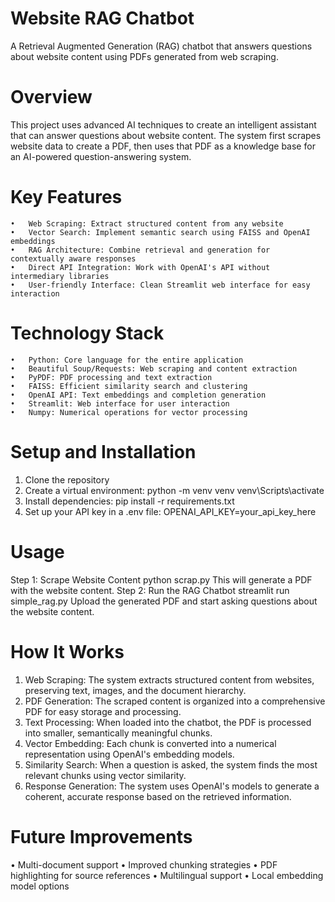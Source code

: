 # Website RAG Chatbot
A Retrieval Augmented Generation (RAG) chatbot that answers questions about website content using PDFs generated from web scraping.
# Overview
This project uses advanced AI techniques to create an intelligent assistant that can answer questions about website content. The system first scrapes website data to create a PDF, then uses that PDF as a knowledge base for an AI-powered question-answering system.
# Key Features
    •	Web Scraping: Extract structured content from any website
    •	Vector Search: Implement semantic search using FAISS and OpenAI embeddings
    •	RAG Architecture: Combine retrieval and generation for contextually aware responses
    •	Direct API Integration: Work with OpenAI's API without intermediary libraries
    •	User-friendly Interface: Clean Streamlit web interface for easy interaction
# Technology Stack
    •	Python: Core language for the entire application
    •	Beautiful Soup/Requests: Web scraping and content extraction
    •	PyPDF: PDF processing and text extraction
    •	FAISS: Efficient similarity search and clustering
    •	OpenAI API: Text embeddings and completion generation
    •	Streamlit: Web interface for user interaction
    •	Numpy: Numerical operations for vector processing
# Setup and Installation
1.	Clone the repository
2.	Create a virtual environment: 
python -m venv venv
venv\Scripts\activate
3.	Install dependencies: 
pip install -r requirements.txt
4.	Set up your API key in a .env file: 
OPENAI_API_KEY=your_api_key_here
# Usage
Step 1: Scrape Website Content
python scrap.py
This will generate a PDF with the website content.
Step 2: Run the RAG Chatbot
streamlit run simple_rag.py
Upload the generated PDF and start asking questions about the website content.
# How It Works
1.	Web Scraping: The system extracts structured content from websites, preserving text, images, and the document hierarchy.
2.	PDF Generation: The scraped content is organized into a comprehensive PDF for easy storage and processing.
3.	Text Processing: When loaded into the chatbot, the PDF is processed into smaller, semantically meaningful chunks.
4.	Vector Embedding: Each chunk is converted into a numerical representation using OpenAI's embedding models.
5.	Similarity Search: When a question is asked, the system finds the most relevant chunks using vector similarity.
6.	Response Generation: The system uses OpenAI's models to generate a coherent, accurate response based on the retrieved information.
# Future Improvements
•	Multi-document support
•	Improved chunking strategies
•	PDF highlighting for source references
•	Multilingual support
•	Local embedding model options
